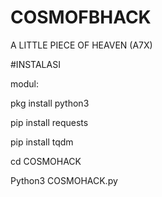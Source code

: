 # COSMOFBHACK
A LITTLE PIECE OF HEAVEN (A7X)

#INSTALASI

modul:

pkg install python3

pip install requests

pip install tqdm

cd COSMOHACK

Python3 COSMOHACK.py
